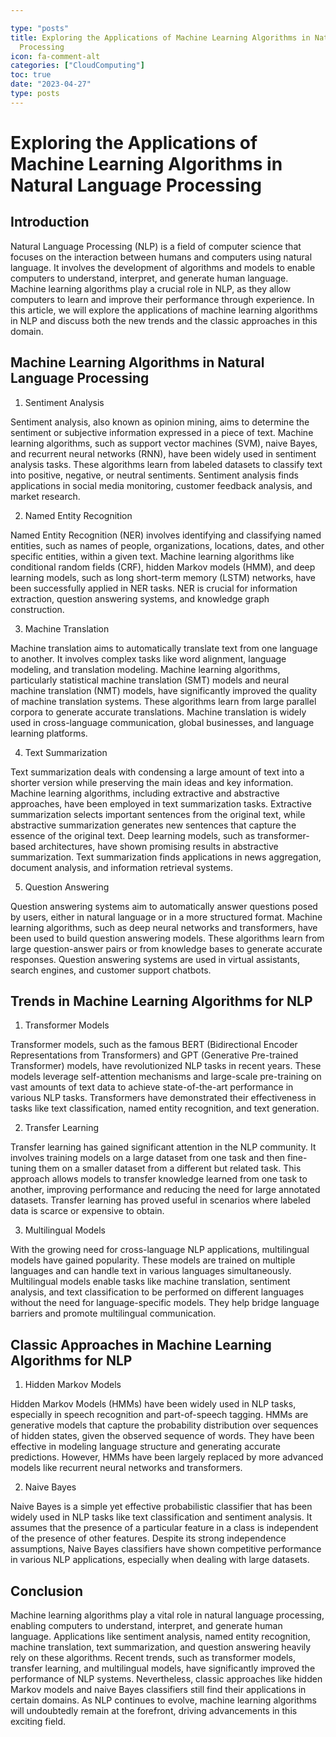 ```yaml
---

type: "posts"
title: Exploring the Applications of Machine Learning Algorithms in Natural Language
  Processing
icon: fa-comment-alt
categories: ["CloudComputing"]
toc: true
date: "2023-04-27"
type: posts
---
```





# Exploring the Applications of Machine Learning Algorithms in Natural Language Processing

## Introduction

Natural Language Processing (NLP) is a field of computer science that focuses on the interaction between humans and computers using natural language. It involves the development of algorithms and models to enable computers to understand, interpret, and generate human language. Machine learning algorithms play a crucial role in NLP, as they allow computers to learn and improve their performance through experience. In this article, we will explore the applications of machine learning algorithms in NLP and discuss both the new trends and the classic approaches in this domain.

## Machine Learning Algorithms in Natural Language Processing

1. Sentiment Analysis

Sentiment analysis, also known as opinion mining, aims to determine the sentiment or subjective information expressed in a piece of text. Machine learning algorithms, such as support vector machines (SVM), naive Bayes, and recurrent neural networks (RNN), have been widely used in sentiment analysis tasks. These algorithms learn from labeled datasets to classify text into positive, negative, or neutral sentiments. Sentiment analysis finds applications in social media monitoring, customer feedback analysis, and market research.

2. Named Entity Recognition

Named Entity Recognition (NER) involves identifying and classifying named entities, such as names of people, organizations, locations, dates, and other specific entities, within a given text. Machine learning algorithms like conditional random fields (CRF), hidden Markov models (HMM), and deep learning models, such as long short-term memory (LSTM) networks, have been successfully applied in NER tasks. NER is crucial for information extraction, question answering systems, and knowledge graph construction.

3. Machine Translation

Machine translation aims to automatically translate text from one language to another. It involves complex tasks like word alignment, language modeling, and translation modeling. Machine learning algorithms, particularly statistical machine translation (SMT) models and neural machine translation (NMT) models, have significantly improved the quality of machine translation systems. These algorithms learn from large parallel corpora to generate accurate translations. Machine translation is widely used in cross-language communication, global businesses, and language learning platforms.

4. Text Summarization

Text summarization deals with condensing a large amount of text into a shorter version while preserving the main ideas and key information. Machine learning algorithms, including extractive and abstractive approaches, have been employed in text summarization tasks. Extractive summarization selects important sentences from the original text, while abstractive summarization generates new sentences that capture the essence of the original text. Deep learning models, such as transformer-based architectures, have shown promising results in abstractive summarization. Text summarization finds applications in news aggregation, document analysis, and information retrieval systems.

5. Question Answering

Question answering systems aim to automatically answer questions posed by users, either in natural language or in a more structured format. Machine learning algorithms, such as deep neural networks and transformers, have been used to build question answering models. These algorithms learn from large question-answer pairs or from knowledge bases to generate accurate responses. Question answering systems are used in virtual assistants, search engines, and customer support chatbots.

## Trends in Machine Learning Algorithms for NLP

1. Transformer Models

Transformer models, such as the famous BERT (Bidirectional Encoder Representations from Transformers) and GPT (Generative Pre-trained Transformer) models, have revolutionized NLP tasks in recent years. These models leverage self-attention mechanisms and large-scale pre-training on vast amounts of text data to achieve state-of-the-art performance in various NLP tasks. Transformers have demonstrated their effectiveness in tasks like text classification, named entity recognition, and text generation.

2. Transfer Learning

Transfer learning has gained significant attention in the NLP community. It involves training models on a large dataset from one task and then fine-tuning them on a smaller dataset from a different but related task. This approach allows models to transfer knowledge learned from one task to another, improving performance and reducing the need for large annotated datasets. Transfer learning has proved useful in scenarios where labeled data is scarce or expensive to obtain.

3. Multilingual Models

With the growing need for cross-language NLP applications, multilingual models have gained popularity. These models are trained on multiple languages and can handle text in various languages simultaneously. Multilingual models enable tasks like machine translation, sentiment analysis, and text classification to be performed on different languages without the need for language-specific models. They help bridge language barriers and promote multilingual communication.

## Classic Approaches in Machine Learning Algorithms for NLP

1. Hidden Markov Models

Hidden Markov Models (HMMs) have been widely used in NLP tasks, especially in speech recognition and part-of-speech tagging. HMMs are generative models that capture the probability distribution over sequences of hidden states, given the observed sequence of words. They have been effective in modeling language structure and generating accurate predictions. However, HMMs have been largely replaced by more advanced models like recurrent neural networks and transformers.

2. Naive Bayes

Naive Bayes is a simple yet effective probabilistic classifier that has been widely used in NLP tasks like text classification and sentiment analysis. It assumes that the presence of a particular feature in a class is independent of the presence of other features. Despite its strong independence assumptions, Naive Bayes classifiers have shown competitive performance in various NLP applications, especially when dealing with large datasets.

## Conclusion

Machine learning algorithms play a vital role in natural language processing, enabling computers to understand, interpret, and generate human language. Applications like sentiment analysis, named entity recognition, machine translation, text summarization, and question answering heavily rely on these algorithms. Recent trends, such as transformer models, transfer learning, and multilingual models, have significantly improved the performance of NLP systems. Nevertheless, classic approaches like hidden Markov models and naive Bayes classifiers still find their applications in certain domains. As NLP continues to evolve, machine learning algorithms will undoubtedly remain at the forefront, driving advancements in this exciting field.